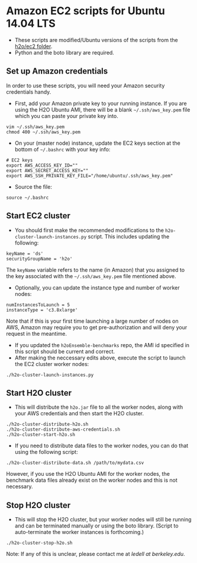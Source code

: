 # Amazon EC2 scripts for Ubuntu 14.04 LTS

- These scripts are modified/Ubuntu versions of the scripts from the [h2o/ec2 folder](https://github.com/0xdata/h2o/tree/master/ec2).
- Python and the boto library are required.


## Set up Amazon credentials
In order to use these scripts, you will need your Amazon security credentials handy.
- First, add your Amazon private key to your running instance.  If you are using the H2O Ubuntu AMI, there will be a blank `~/.ssh/aws_key.pem` file which you can paste your private key into. 
```
vim ~/.ssh/aws_key.pem
chmod 400 ~/.ssh/aws_key.pem
```
- On your (master node) instance, update the EC2 keys section at the bottom of `~/.bashrc` with your key info:
```
# EC2 keys
export AWS_ACCESS_KEY_ID=""
export AWS_SECRET_ACCESS_KEY=""
export AWS_SSH_PRIVATE_KEY_FILE="/home/ubuntu/.ssh/aws_key.pem"
```
- Source the file:
```
source ~/.bashrc
```

## Start EC2 cluster
- You should first make the recommended modifications to the `h2o-cluster-launch-instances.py` script.  This includes updating the following:
```
keyName = 'ds' 
securityGroupName = 'h2o'
```
The `keyName` variable refers to the name (in Amazon) that you assigned to the key associated with the `~/.ssh/aws_key.pem` file mentioned above.

- Optionally, you can update the instance type and number of worker nodes:
```
numInstancesToLaunch = 5
instanceType = 'c3.8xlarge'
```
Note that if this is your first time launching a large number of nodes on AWS, Amazon may require you to get pre-authorization and will deny your request in the meantime.
- If you updated the `h2oEnsemble-benchmarks` repo, the AMI id specified in this script should be current and correct.
- After making the neccessary edits above, execute the script to launch the EC2 cluster worker nodes:
```
./h2o-cluster-launch-instances.py
```


## Start H2O cluster
- This will distribute the `h2o.jar` file to all the worker nodes, along with your AWS credentials and then start the H2O cluster.
```
./h2o-cluster-distribute-h2o.sh
./h2o-cluster-distribute-aws-credentials.sh
./h2o-cluster-start-h2o.sh
```
- If you need to distribute data files to the worker nodes, you can do that using the following script:
```
./h2o-cluster-distribute-data.sh /path/to/mydata.csv
```
However, if you use the H2O Ubuntu AMI for the worker nodes, the benchmark data files already exist on the worker nodes and this is not necessary.


## Stop H2O cluster
- This will stop the H2O cluster, but your worker nodes will still be running and can be terminated manually or using the boto library.  (Script to auto-terminate the worker instances is forthcoming.)
```
./h2o-cluster-stop-h2o.sh
```

Note: If any of this is unclear, please contact me at *ledell _at_ berkeley.edu*.
